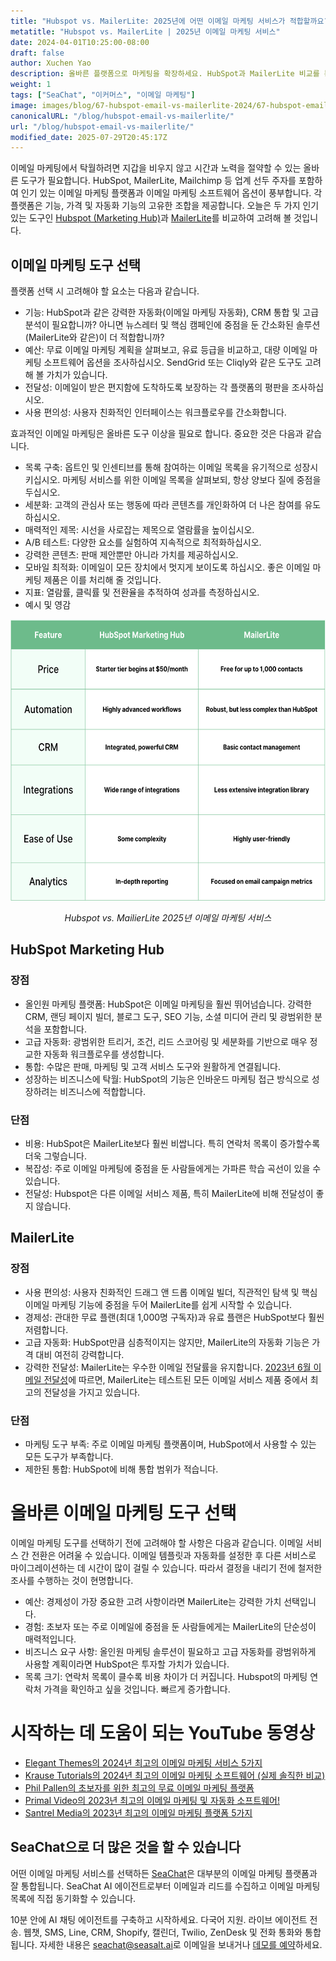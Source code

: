 ```yaml
---
title: "Hubspot vs. MailerLite: 2025년에 어떤 이메일 마케팅 서비스가 적합할까요?"
metatitle: "Hubspot vs. MailerLite | 2025년 이메일 마케팅 서비스"
date: 2024-04-01T10:25:00-08:00
draft: false
author: Xuchen Yao
description: 올바른 플랫폼으로 마케팅을 확장하세요. HubSpot과 MailerLite 비교를 통해 참여도를 높이고 워크플로우를 간소화하며 비용을 절감할 수 있는 최고의 도구를 찾아보세요.
weight: 1
tags: ["SeaChat", "이커머스", "이메일 마케팅"]
image: images/blog/67-hubspot-email-vs-mailerlite-2024/67-hubspot-email-vs-mailerlite-2024.jpg
canonicalURL: "/blog/hubspot-email-vs-mailerlite/"
url: "/blog/hubspot-email-vs-mailerlite/"
modified_date: 2025-07-29T20:45:17Z
---
```


이메일 마케팅에서 탁월하려면 지갑을 비우지 않고 시간과 노력을 절약할 수 있는 올바른 도구가 필요합니다. HubSpot, MailerLite, Mailchimp 등 업계 선두 주자를 포함하여 인기 있는 이메일 마케팅 플랫폼과 이메일 마케팅 소프트웨어 옵션이 풍부합니다. 각 플랫폼은 기능, 가격 및 자동화 기능의 고유한 조합을 제공합니다. 오늘은 두 가지 인기 있는 도구인 [Hubspot (Marketing Hub)](https://www.hubspot.com/products/marketing/professional)과 [MailerLite](https://www.mailerlite.com/)를 비교하여 고려해 볼 것입니다.


## 이메일 마케팅 도구 선택

플랫폼 선택 시 고려해야 할 요소는 다음과 같습니다.

- 기능: HubSpot과 같은 강력한 자동화(이메일 마케팅 자동화), CRM 통합 및 고급 분석이 필요합니까? 아니면 뉴스레터 및 핵심 캠페인에 중점을 둔 간소화된 솔루션(MailerLite와 같은)이 더 적합합니까?
- 예산: 무료 이메일 마케팅 계획을 살펴보고, 유료 등급을 비교하고, 대량 이메일 마케팅 소프트웨어 옵션을 조사하십시오. SendGrid 또는 Cliqly와 같은 도구도 고려해 볼 가치가 있습니다.
- 전달성: 이메일이 받은 편지함에 도착하도록 보장하는 각 플랫폼의 평판을 조사하십시오.
- 사용 편의성: 사용자 친화적인 인터페이스는 워크플로우를 간소화합니다.

효과적인 이메일 마케팅은 올바른 도구 이상을 필요로 합니다. 중요한 것은 다음과 같습니다.

- 목록 구축: 옵트인 및 인센티브를 통해 참여하는 이메일 목록을 유기적으로 성장시키십시오. 마케팅 서비스를 위한 이메일 목록을 살펴보되, 항상 양보다 질에 중점을 두십시오.
- 세분화: 고객의 관심사 또는 행동에 따라 콘텐츠를 개인화하여 더 나은 참여를 유도하십시오.
- 매력적인 제목: 시선을 사로잡는 제목으로 열람률을 높이십시오.
- A/B 테스트: 다양한 요소를 실험하여 지속적으로 최적화하십시오.
- 강력한 콘텐츠: 판매 제안뿐만 아니라 가치를 제공하십시오.
- 모바일 최적화: 이메일이 모든 장치에서 멋지게 보이도록 하십시오. 좋은 이메일 마케팅 제품은 이를 처리해 줄 것입니다.
- 지표: 열람률, 클릭률 및 전환율을 추적하여 성과를 측정하십시오.
- 예시 및 영감


<center>
<img height="450px" src="/images/blog/67-hubspot-email-vs-mailerlite-2024/hubspot-and-mailerlite-email-marketing-service-comparison-2024.png" alt="Hubspot vs. MailerLite 이메일 마케팅 서비스 비교 2025"/>

*Hubspot vs. MailierLite 2025년 이메일 마케팅 서비스*
</center>

## HubSpot Marketing Hub

### 장점

- 올인원 마케팅 플랫폼: HubSpot은 이메일 마케팅을 훨씬 뛰어넘습니다. 강력한 CRM, 랜딩 페이지 빌더, 블로그 도구, SEO 기능, 소셜 미디어 관리 및 광범위한 분석을 포함합니다.
- 고급 자동화: 광범위한 트리거, 조건, 리드 스코어링 및 세분화를 기반으로 매우 정교한 자동화 워크플로우를 생성합니다.
- 통합: 수많은 판매, 마케팅 및 고객 서비스 도구와 원활하게 연결됩니다.
- 성장하는 비즈니스에 탁월: HubSpot의 기능은 인바운드 마케팅 접근 방식으로 성장하려는 비즈니스에 적합합니다.

### 단점

- 비용: HubSpot은 MailerLite보다 훨씬 비쌉니다. 특히 연락처 목록이 증가할수록 더욱 그렇습니다.
- 복잡성: 주로 이메일 마케팅에 중점을 둔 사람들에게는 가파른 학습 곡선이 있을 수 있습니다.
- 전달성: Hubspot은 다른 이메일 서비스 제품, 특히 MailerLite에 비해 전달성이 좋지 않습니다.

## MailerLite

### 장점

- 사용 편의성: 사용자 친화적인 드래그 앤 드롭 이메일 빌더, 직관적인 탐색 및 핵심 이메일 마케팅 기능에 중점을 두어 MailerLite를 쉽게 시작할 수 있습니다.
- 경제성: 관대한 무료 플랜(최대 1,000명 구독자)과 유료 플랜은 HubSpot보다 훨씬 저렴합니다.
- 고급 자동화: HubSpot만큼 심층적이지는 않지만, MailerLite의 자동화 기능은 가격 대비 여전히 강력합니다.
- 강력한 전달성: MailerLite는 우수한 이메일 전달률을 유지합니다. [2023년 6월 이메일 전달성](https://www.emailtooltester.com/en/blog/email-deliverability-june-2023/)에 따르면, MailerLite는 테스트된 모든 이메일 서비스 제품 중에서 최고의 전달성을 가지고 있습니다.

### 단점

- 마케팅 도구 부족: 주로 이메일 마케팅 플랫폼이며, HubSpot에서 사용할 수 있는 모든 도구가 부족합니다.
- 제한된 통합: HubSpot에 비해 통합 범위가 적습니다.

# 올바른 이메일 마케팅 도구 선택

이메일 마케팅 도구를 선택하기 전에 고려해야 할 사항은 다음과 같습니다. 이메일 서비스 간 전환은 어려울 수 있습니다. 이메일 템플릿과 자동화를 설정한 후 다른 서비스로 마이그레이션하는 데 시간이 많이 걸릴 수 있습니다. 따라서 결정을 내리기 전에 철저한 조사를 수행하는 것이 현명합니다.

- 예산: 경제성이 가장 중요한 고려 사항이라면 MailerLite는 강력한 가치 선택입니다.
- 경험: 초보자 또는 주로 이메일에 중점을 둔 사람들에게는 MailerLite의 단순성이 매력적입니다.
- 비즈니스 요구 사항: 올인원 마케팅 솔루션이 필요하고 고급 자동화를 광범위하게 사용할 계획이라면 HubSpot은 투자할 가치가 있습니다.
- 목록 크기: 연락처 목록이 클수록 비용 차이가 더 커집니다. Hubspot의 마케팅 연락처 가격을 확인하고 싶을 것입니다. 빠르게 증가합니다.


# 시작하는 데 도움이 되는 YouTube 동영상

- [Elegant Themes의 2024년 최고의 이메일 마케팅 서비스 5가지](https://www.youtube.com/watch?v=FWxgafQAiUI)
- [Krause Tutorials의 2024년 최고의 이메일 마케팅 소프트웨어 (실제 솔직한 비교)](https://www.youtube.com/watch?v=HM-FxC1jbJ4)
- [Phil Pallen의 초보자를 위한 최고의 무료 이메일 마케팅 플랫폼](https://www.youtube.com/watch?v=aDXsec1WIcM)
- [Primal Video의 2023년 최고의 이메일 마케팅 및 자동화 소프트웨어!](https://www.youtube.com/watch?v=ue64tBgnagA)
- [Santrel Media의 2023년 최고의 이메일 마케팅 플랫폼 5가지](https://www.youtube.com/watch?v=GvyNW2njcGE)

## SeaChat으로 더 많은 것을 할 수 있습니다

어떤 이메일 마케팅 서비스를 선택하든 [SeaChat](https://chat.seasalt.ai/?utm_source=blog)은 대부분의 이메일 마케팅 플랫폼과 잘 통합됩니다. SeaChat AI 에이전트로부터 이메일과 리드를 수집하고 이메일 마케팅 목록에 직접 동기화할 수 있습니다.

10분 안에 AI 채팅 에이전트를 구축하고 시작하세요. 다국어 지원. 라이브 에이전트 전송. 웹챗, SMS, Line, CRM, Shopify, 캘린더, Twilio, ZenDesk 및 전화 통화와 통합됩니다. 자세한 내용은 [seachat@seasalt.ai](mailto:seameet@seasalt.ai)로 이메일을 보내거나 [데모를 예약](https://meetings.hubspot.com/seasalt-ai/seasalt-meeting)하세요.

